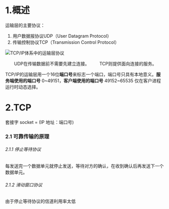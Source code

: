 # 1.概述
运输层的主要协议：
1. 用户数据报协议UDP（User Datagram Protocol）
2. 传输控制协议TCP（Transmission Control Protocol）

![TCP/IP体系中的运输层协议](https://upload-images.jianshu.io/upload_images/3468445-f07a951524522a49.png?imageMogr2/auto-orient/strip%7CimageView2/2/w/1240)

&emsp;&emsp;UDP在传输数据前不需要先建立连接。
&emsp;&emsp;TCP则提供面向连接的服务。

TCP/IP的运输层用一个16位**端口号**来标志一个端口，端口号只具有本地意义。**服务端使用的端口号** 0~49151，**客户端使用的端口号** 49152~65535 仅在客户进程运行时动态选择。

# 2.TCP
套接字 socket = (IP 地址：端口号)
### 2.1 可靠传输的原理
###### 2.1.1 停止等待协议
每发送完一个数据单元就停止发送，等待对方的确认，在收到确认后再发送下一个数据单元。

###### 2.1.2 滑动窗口协议
由于停止等待协议的信道利用率太低